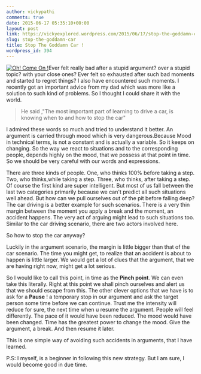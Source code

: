 ```yaml
---
author: vickypathi
comments: true
date: 2015-06-17 05:35:10+00:00
layout: post
link: https://vickyexplored.wordpress.com/2015/06/17/stop-the-goddamn-car/
slug: stop-the-goddamn-car
title: Stop The Goddamn Car !
wordpress_id: 394
---
```


[![Oh! Come On !](https://vickyexplored.files.wordpress.com/2015/06/cartoon-car-crash.jpg?w=300)](https://vickyexplored.files.wordpress.com/2015/06/cartoon-car-crash.jpg)Ever felt really bad after a stupid argument? over a stupid topic? with your close ones? Ever felt so exhausted after such bad moments and started to regret things? I also have encountered such moments. I recently got an important advice from my dad which was more like a solution to such kind of problems. So I thought I could share it with the world.


<blockquote>He said ,"The most important part of learning to drive a car, is knowing when to and how to stop the car"</blockquote>


I admired these words so much and tried to understand it better. An argument is carried through mood which is very dangerous.Because Mood in technical terms, is not a constant and is actually a variable. So it keeps on changing. So the way we react to situations and to the corresponding people, depends highly on the mood, that we possess at that point in time. So we should be very careful with our words and expressions.

There are three kinds of people. One, who thinks 100% before taking a step. Two, who thinks,while taking a step. Three, who thinks, after taking a step. Of course the first kind are super intelligent. But most of us fall between the last two categories primarily because we can't predict all such situations well ahead. But how can we pull ourselves out of the pit before falling deep? The car driving is a better example for such scenarios. There is a very thin margin between the moment you apply a break and the moment, an accident happens. The very act of arguing might lead to such situations too. Similar to the car driving scenario, there are two actors involved here.

So how to stop the car anyway?

Luckily in the argument scenario, the margin is little bigger than that of the car scenario. The time you might get, to realize that an accident is about to happen is little larger. We would get a lot of clues that the argument, that we are having right now, might get a lot serious.

So I would like to call this point, in time as the **Pinch point**. We can even take this literally. Right at this point we shall pinch ourselves and alert us that we should escape from this. The other clever options that we have is to ask for a **Pause** ! a temporary stop in our argument and ask the target person some time before we can continue. Trust me the intensity will reduce for sure, the next time when u resume the argument. People will feel differently. The pace of it would have been reduced. The mood would have been changed. Time has the greatest power to change the mood. Give the argument, a break. And then resume it later.

This is one simple way of avoiding such accidents in arguments, that I have learned.

P.S: I myself, is a beginner in following this new strategy. But I am sure, I would become good in due time.
